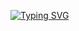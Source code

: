 [![Typing SVG](https://readme-typing-svg.herokuapp.com?font=Consolas&weight=600&size=35&pause=1000&color=389AF7&center=true&vCenter=true&width=310&lines=Nays06+Developer)]([https://git.io/typing-svg](https://github.com/Nays06))
<div align="center"></div>
